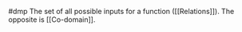 #dmp 
The set of all possible inputs for a function ([[Relations]]). The opposite is [[Co-domain]]. 


